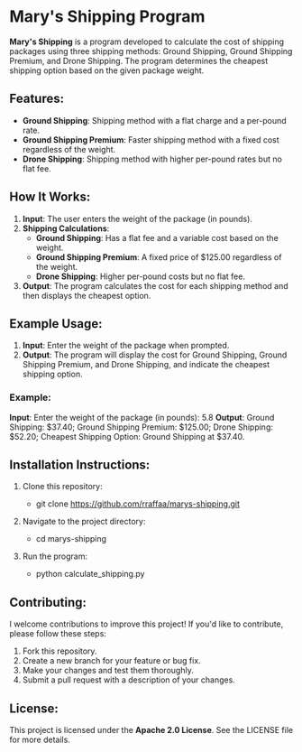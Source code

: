 # Mary's Shipping Program

**Mary's Shipping** is a program developed to calculate the cost of shipping packages using three shipping methods: Ground Shipping, Ground Shipping Premium, and Drone Shipping. The program determines the cheapest shipping option based on the given package weight.

## Features:
- **Ground Shipping**: Shipping method with a flat charge and a per-pound rate.
- **Ground Shipping Premium**: Faster shipping method with a fixed cost regardless of the weight.
- **Drone Shipping**: Shipping method with higher per-pound rates but no flat fee.

## How It Works:
1. **Input**: The user enters the weight of the package (in pounds).
2. **Shipping Calculations**:
    - **Ground Shipping**: Has a flat fee and a variable cost based on the weight.
    - **Ground Shipping Premium**: A fixed price of $125.00 regardless of the weight.
    - **Drone Shipping**: Higher per-pound costs but no flat fee.
3. **Output**: The program calculates the cost for each shipping method and then displays the cheapest option.

## Example Usage:

1. **Input**: Enter the weight of the package when prompted.
2. **Output**: The program will display the cost for Ground Shipping, Ground Shipping Premium, and Drone Shipping, and indicate the cheapest shipping option.

### Example:
**Input**: Enter the weight of the package (in pounds): 5.8
**Output**: Ground Shipping: $37.40; Ground Shipping Premium: $125.00; Drone Shipping: $52.20; Cheapest Shipping Option: Ground Shipping at $37.40.

## Installation Instructions:

1. Clone this repository:
  
    - git clone https://github.com/rraffaa/marys-shipping.git
    
2. Navigate to the project directory:
    
    - cd marys-shipping
    
3. Run the program:
   
    - python calculate_shipping.py
   
## Contributing:

I welcome contributions to improve this project! If you'd like to contribute, please follow these steps:

1. Fork this repository.
2. Create a new branch for your feature or bug fix.
3. Make your changes and test them thoroughly.
4. Submit a pull request with a description of your changes.

## License:

This project is licensed under the **Apache 2.0 License**. See the LICENSE file for more details.